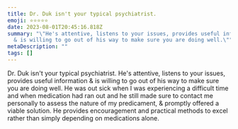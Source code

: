 ```yaml
---
title: Dr. Duk isn't your typical psychiatrist.
emoji: ⭐⭐⭐⭐⭐
date: 2023-08-01T20:45:16.818Z
summary: "\"He's attentive, listens to your issues, provides useful information
  & is willing to go out of his way to make sure you are doing well.\""
metaDescription: ""
tags: []
---
```

Dr. Duk isn't your typical psychiatrist. He's attentive, listens to your issues, provides useful information & is willing to go out of his way to make sure you are doing well. He was out sick when I was experiencing a difficult time and when medication had ran out and he still made sure to contact me personally to assess the nature of my predicament, & promptly offered a viable solution. He provides encouragement and practical methods to excel rather than simply depending on medications alone.
